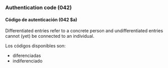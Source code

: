 ### Authentication code (042)

#### Código de autenticación (042 $a)

Differentiated entries refer to a concrete person and undifferentiated entries cannot (yet) be connected to an individual.

Los códigos disponibles son:
- diferenciadas
- indiferenciado
